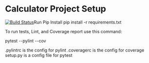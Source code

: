 # Calculator Project Setup
[![Build Status](https://app.travis-ci.com/jastina10/calc2.svg?branch=new)](https://app.travis-ci.com/jastina10/calc2)Run Pip Install
pip install -r requirements.txt

To run tests, Lint, and Coverage report use this command:

pytest  --pylint --cov

.pylintrc is the config for pylint
.coveragerc is the config for coverage
setup.py is a config file for pytest
